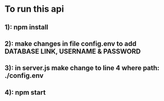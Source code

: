 # To run this api

## 1): npm install

## 2): make changes in file config.env to add DATABASE LINK, USERNAME & PASSWORD

## 3): in server.js make change to line 4 where path: ./config.env

## 4): npm start
